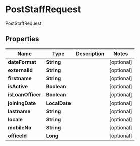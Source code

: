 

# PostStaffRequest

PostStaffRequest

## Properties

| Name | Type | Description | Notes |
|------------ | ------------- | ------------- | -------------|
|**dateFormat** | **String** |  |  [optional] |
|**externalId** | **String** |  |  [optional] |
|**firstname** | **String** |  |  [optional] |
|**isActive** | **Boolean** |  |  [optional] |
|**isLoanOfficer** | **Boolean** |  |  [optional] |
|**joiningDate** | **LocalDate** |  |  [optional] |
|**lastname** | **String** |  |  [optional] |
|**locale** | **String** |  |  [optional] |
|**mobileNo** | **String** |  |  [optional] |
|**officeId** | **Long** |  |  [optional] |




